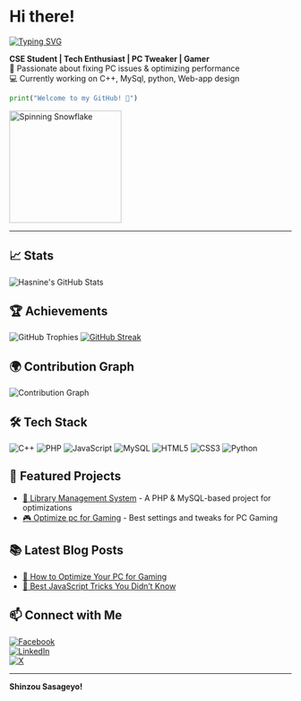 

# Hi there!

[![Typing SVG](https://readme-typing-svg.herokuapp.com?font=Fira+Code&weight=500&size=22&pause=1000&color=4169E1&width=435&lines=Hi!+I'm+Md+Hasnine+Kabir;Competitive+Programmer+%7C+Web+Dev;Hardware+Enthusiast+%7C+CS+Student;Gamer)](https://git.io/typing-svg)


**CSE Student | Tech Enthusiast | PC Tweaker | Gamer**  
🔧 Passionate about fixing PC issues & optimizing performance  
💻 Currently working on C++, MySql, python, Web-app design


```python
print("Welcome to my GitHub! 🚀")
```
<!--meme-->
<div>
  <img src="https://c.tenor.com/02Hyp5H8rREAAAAd/tenor.gif" alt="Spinning Snowflake" width="200" height="200"/>
</div>


---
## 📈 Stats
![Hasnine's GitHub Stats](https://github-readme-stats.vercel.app/api?username=hasnine-kabir&show_icons=true&theme=radical)

## 🏆 Achievements
![GitHub Trophies](https://github-profile-trophy.vercel.app/?username=hasnine-kabir&theme=radical)
[![GitHub Streak](https://streak-stats.demolab.com/?user=hasnine-kabir)](https://git.io/streak-stats)

## 🌍 Contribution Graph
![Contribution Graph](https://github-readme-activity-graph.vercel.app/graph?username=hasnine-kabir&theme=react-dark)


## 🛠️ Tech Stack
![C++](https://img.shields.io/badge/-C++-00599C?style=flat-square&logo=c%2B%2B&logoColor=white)
![PHP](https://img.shields.io/badge/-PHP-777BB4?style=flat-square&logo=php&logoColor=white)
![JavaScript](https://img.shields.io/badge/-JavaScript-F7DF1E?style=flat-square&logo=javascript&logoColor=black)
![MySQL](https://img.shields.io/badge/-MySQL-4479A1?style=flat-square&logo=mysql&logoColor=white)
![HTML5](https://img.shields.io/badge/-HTML5-E34F26?style=flat-square&logo=html5&logoColor=white)
![CSS3](https://img.shields.io/badge/-CSS3-1572B6?style=flat-square&logo=css3&logoColor=white)
![Python](https://img.shields.io/badge/-Python-3776AB?style=flat-square&logo=python&logoColor=white)




## 🚀 Featured Projects
- [🌟 Library Management System](https://github.com/hasnine-kabir/library-management) - A PHP & MySQL-based project for 
optimizations
- [🎮 Optimize pc for Gaming](https://youtu.be/UFQe_xLl5so?si=L3DBs3hjdKI8hObR) - Best settings and tweaks for PC Gaming

## 📚 Latest Blog Posts
- [🔹 How to Optimize Your PC for Gaming](https://your-blog-link.com)
- [🔹 Best JavaScript Tricks You Didn’t Know](https://your-blog-link.com)

## 📫 Connect with Me
[![Facebook](https://img.shields.io/badge/Facebook-%231877F2.svg?style=for-the-badge&logo=Facebook&logoColor=white)](https://www.facebook.com/profile.php?id=100025037919922)  
[![LinkedIn](https://img.shields.io/badge/LinkedIn-%230A66C2.svg?style=for-the-badge&logo=linkedin&logoColor=white)](https://www.linkedin.com/in/mohammad-hasnine-kabir-b0017b2b5/)  
[![X](https://img.shields.io/badge/Twitter-%231DA1F2.svg?style=for-the-badge&logo=Twitter&logoColor=white)](https://x.com/howitzer7373)


---
 **Shinzou Sasageyo!**
